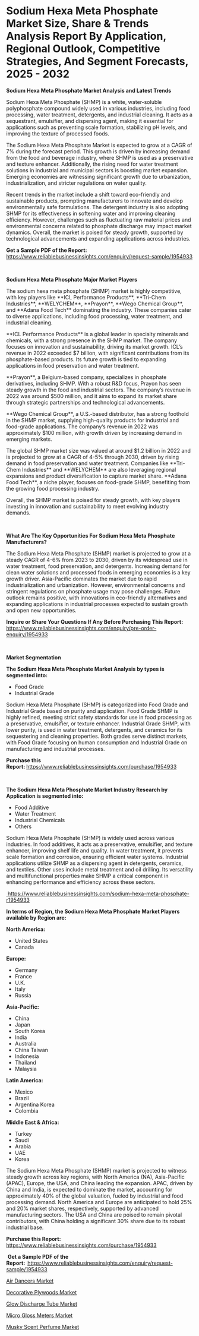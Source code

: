 <p><h1>Sodium Hexa Meta Phosphate Market Size, Share & Trends Analysis Report By Application, Regional Outlook, Competitive Strategies, And Segment Forecasts, 2025 - 2032</h1></p><p><strong>Sodium Hexa Meta Phosphate Market Analysis and Latest Trends</strong></p>
<p><p>Sodium Hexa Meta Phosphate (SHMP) is a white, water-soluble polyphosphate compound widely used in various industries, including food processing, water treatment, detergents, and industrial cleaning. It acts as a sequestrant, emulsifier, and dispersing agent, making it essential for applications such as preventing scale formation, stabilizing pH levels, and improving the texture of processed foods.</p><p>The Sodium Hexa Meta Phosphate Market is expected to grow at a CAGR of 7% during the forecast period. This growth is driven by increasing demand from the food and beverage industry, where SHMP is used as a preservative and texture enhancer. Additionally, the rising need for water treatment solutions in industrial and municipal sectors is boosting market expansion. Emerging economies are witnessing significant growth due to urbanization, industrialization, and stricter regulations on water quality.</p><p>Recent trends in the market include a shift toward eco-friendly and sustainable products, prompting manufacturers to innovate and develop environmentally safe formulations. The detergent industry is also adopting SHMP for its effectiveness in softening water and improving cleaning efficiency. However, challenges such as fluctuating raw material prices and environmental concerns related to phosphate discharge may impact market dynamics. Overall, the market is poised for steady growth, supported by technological advancements and expanding applications across industries.</p></p>
<p><strong>Get a Sample PDF of the Report:&nbsp;</strong> <a href="https://www.reliablebusinessinsights.com/enquiry/request-sample/1954933?utm_campaign=1117&utm_medium=2&utm_source=Github&utm_content=ia&utm_term=26012025&utm_id=sodium-hexa-meta-phosphate">https://www.reliablebusinessinsights.com/enquiry/request-sample/1954933</a></p>
<p>&nbsp;</p>
<p><strong>Sodium Hexa Meta Phosphate Major Market Players</strong></p>
<p><p>The sodium hexa meta phosphate (SHMP) market is highly competitive, with key players like **ICL Performance Products**, **Tri-Chem Industries**, **WELYCHEM**, **Prayon**, **Wego Chemical Group**, and **Adana Food Tech** dominating the industry. These companies cater to diverse applications, including food processing, water treatment, and industrial cleaning.</p><p>**ICL Performance Products** is a global leader in specialty minerals and chemicals, with a strong presence in the SHMP market. The company focuses on innovation and sustainability, driving its market growth. ICL’s revenue in 2022 exceeded $7 billion, with significant contributions from its phosphate-based products. Its future growth is tied to expanding applications in food preservation and water treatment.</p><p>**Prayon**, a Belgium-based company, specializes in phosphate derivatives, including SHMP. With a robust R&D focus, Prayon has seen steady growth in the food and industrial sectors. The company’s revenue in 2022 was around $500 million, and it aims to expand its market share through strategic partnerships and technological advancements.</p><p>**Wego Chemical Group**, a U.S.-based distributor, has a strong foothold in the SHMP market, supplying high-quality products for industrial and food-grade applications. The company’s revenue in 2022 was approximately $100 million, with growth driven by increasing demand in emerging markets.</p><p>The global SHMP market size was valued at around $1.2 billion in 2022 and is projected to grow at a CAGR of 4-5% through 2030, driven by rising demand in food preservation and water treatment. Companies like **Tri-Chem Industries** and **WELYCHEM** are also leveraging regional expansions and product diversification to capture market share. **Adana Food Tech**, a niche player, focuses on food-grade SHMP, benefiting from the growing food processing industry.</p><p>Overall, the SHMP market is poised for steady growth, with key players investing in innovation and sustainability to meet evolving industry demands.</p></p>
<p>&nbsp;</p>
<p><strong>What Are The Key Opportunities For Sodium Hexa Meta Phosphate Manufacturers?</strong></p>
<p><p>The Sodium Hexa Meta Phosphate (SHMP) market is projected to grow at a steady CAGR of 4-6% from 2023 to 2030, driven by its widespread use in water treatment, food preservation, and detergents. Increasing demand for clean water solutions and processed foods in emerging economies is a key growth driver. Asia-Pacific dominates the market due to rapid industrialization and urbanization. However, environmental concerns and stringent regulations on phosphate usage may pose challenges. Future outlook remains positive, with innovations in eco-friendly alternatives and expanding applications in industrial processes expected to sustain growth and open new opportunities.</p></p>
<p><strong>Inquire or Share Your Questions If Any Before Purchasing This Report:</strong> <a href="https://www.reliablebusinessinsights.com/enquiry/pre-order-enquiry/1954933?utm_campaign=1117&utm_medium=2&utm_source=Github&utm_content=ia&utm_term=26012025&utm_id=sodium-hexa-meta-phosphate">https://www.reliablebusinessinsights.com/enquiry/pre-order-enquiry/1954933</a></p>
<p>&nbsp;</p>
<p><strong>Market Segmentation</strong></p>
<p><strong>The Sodium Hexa Meta Phosphate Market Analysis by types is segmented into:</strong></p>
<p><ul><li>Food Grade</li><li>Industrial Grade</li></ul></p>
<p><p>Sodium Hexa Meta Phosphate (SHMP) is categorized into Food Grade and Industrial Grade based on purity and application. Food Grade SHMP is highly refined, meeting strict safety standards for use in food processing as a preservative, emulsifier, or texture enhancer. Industrial Grade SHMP, with lower purity, is used in water treatment, detergents, and ceramics for its sequestering and cleaning properties. Both grades serve distinct markets, with Food Grade focusing on human consumption and Industrial Grade on manufacturing and industrial processes.</p></p>
<p><strong>Purchase this Report:&nbsp;</strong><a href="https://www.reliablebusinessinsights.com/purchase/1954933?utm_campaign=1117&utm_medium=2&utm_source=Github&utm_content=ia&utm_term=26012025&utm_id=sodium-hexa-meta-phosphate">https://www.reliablebusinessinsights.com/purchase/1954933</a></p>
<p>&nbsp;</p>
<p><strong>The Sodium Hexa Meta Phosphate Market Industry Research by Application is segmented into:</strong></p>
<p><ul><li>Food Additive</li><li>Water Treatment</li><li>Industrial Chemicals</li><li>Others</li></ul></p>
<p><p>Sodium Hexa Meta Phosphate (SHMP) is widely used across various industries. In food additives, it acts as a preservative, emulsifier, and texture enhancer, improving shelf life and quality. In water treatment, it prevents scale formation and corrosion, ensuring efficient water systems. Industrial applications utilize SHMP as a dispersing agent in detergents, ceramics, and textiles. Other uses include metal treatment and oil drilling. Its versatility and multifunctional properties make SHMP a critical component in enhancing performance and efficiency across these sectors.</p></p>
<p><a href="https://www.reliablebusinessinsights.com/sodium-hexa-meta-phosphate-r1954933?utm_campaign=1117&utm_medium=2&utm_source=Github&utm_content=ia&utm_term=26012025&utm_id=sodium-hexa-meta-phosphate">&nbsp;https://www.reliablebusinessinsights.com/sodium-hexa-meta-phosphate-r1954933</a></p>
<p><strong>In terms of Region, the Sodium Hexa Meta Phosphate Market Players available by Region are:</strong></p>
<p>
    <p> <strong> North America: </strong>
        <ul>
            <li>United States</li>
            <li>Canada</li>
        </ul>
        </p> 
    <p> <strong> Europe: </strong>
        <ul>
            <li>Germany</li>
            <li>France</li>
            <li>U.K.</li>
            <li>Italy</li>
            <li>Russia</li>
        </ul>
        </p> 
    <p> <strong> Asia-Pacific: </strong>
        <ul>
            <li>China</li>
            <li>Japan</li>
            <li>South Korea</li>
            <li>India</li>
            <li>Australia</li>
            <li>China Taiwan</li>
            <li>Indonesia</li>
            <li>Thailand</li>
            <li>Malaysia</li>
        </ul>
        </p> 
    <p> <strong> Latin America: </strong>
        <ul>
            <li>Mexico</li>
            <li>Brazil</li>
            <li>Argentina Korea</li>
            <li>Colombia</li>
        </ul>
        </p> 
    <p> <strong> Middle East & Africa: </strong>
        <ul>
            <li>Turkey</li>
            <li>Saudi</li>
            <li>Arabia</li>
            <li>UAE</li>
            <li>Korea</li>
        </ul>
    </p>
    </p>
<p><p>The Sodium Hexa Meta Phosphate (SHMP) market is projected to witness steady growth across key regions, with North America (NA), Asia-Pacific (APAC), Europe, the USA, and China leading the expansion. APAC, driven by China and India, is expected to dominate the market, accounting for approximately 40% of the global valuation, fueled by industrial and food processing demand. North America and Europe are anticipated to hold 25% and 20% market shares, respectively, supported by advanced manufacturing sectors. The USA and China are poised to remain pivotal contributors, with China holding a significant 30% share due to its robust industrial base.</p></p>
<p><strong>Purchase this Report: </strong><a href="https://www.reliablebusinessinsights.com/purchase/1954933?utm_campaign=1117&utm_medium=2&utm_source=Github&utm_content=ia&utm_term=26012025&utm_id=sodium-hexa-meta-phosphate">https://www.reliablebusinessinsights.com/purchase/1954933</a></p>
<p>&nbsp;<strong>Get a Sample PDF of the Report:&nbsp;&nbsp;</strong><a href="https://www.reliablebusinessinsights.com/enquiry/request-sample/1954933?utm_campaign=1117&utm_medium=2&utm_source=Github&utm_content=ia&utm_term=26012025&utm_id=sodium-hexa-meta-phosphate">https://www.reliablebusinessinsights.com/enquiry/request-sample/1954933</a></p>
<p><strong></strong></p>
<p><p><a href="https://github.com/abedlagagica4/Market-Research-Report-List-1/blob/main/air-dancers-market.md?utm_campaign=1117&utm_medium=2&utm_source=Github&utm_content=ia&utm_term=26012025&utm_id=sodium-hexa-meta-phosphate">Air Dancers Market</a></p><p><a href="https://github.com/rashkaeduzor/Market-Research-Report-List-1/blob/main/decorative-plywoods-market.md?utm_campaign=1117&utm_medium=2&utm_source=Github&utm_content=ia&utm_term=26012025&utm_id=sodium-hexa-meta-phosphate">Decorative Plywoods Market</a></p><p><a href="https://www.linkedin.com/pulse/glow-discharge-tube-market-overview-2025-2032-projected-71-yk9lc?utm_campaign=1117&utm_medium=2&utm_source=Github&utm_content=ia&utm_term=26012025&utm_id=sodium-hexa-meta-phosphate">Glow Discharge Tube Market</a></p><p><a href="https://www.linkedin.com/pulse/analyzing-micro-gloss-meters-market-expected-cagr-143-key-drivers-1qbnc?utm_campaign=1117&utm_medium=2&utm_source=Github&utm_content=ia&utm_term=26012025&utm_id=sodium-hexa-meta-phosphate">Micro Gloss Meters Market</a></p><p><a href="https://www.linkedin.com/pulse/global-musky-scent-perfume-market-analysis-statisticson-its-size-elwvc?utm_campaign=1117&utm_medium=2&utm_source=Github&utm_content=ia&utm_term=26012025&utm_id=sodium-hexa-meta-phosphate">Musky Scent Perfume Market</a></p></p>